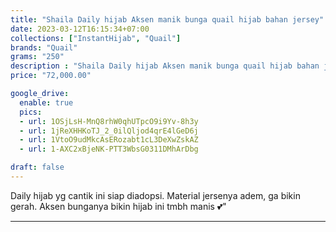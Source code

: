 ```yaml
---
title: "Shaila Daily hijab Aksen manik bunga quail hijab bahan jersey"
date: 2023-03-12T16:15:34+07:00
collections: ["InstantHijab", "Quail"]
brands: "Quail"
grams: "250"
description : "Shaila Daily hijab Aksen manik bunga quail hijab bahan jersey"
price: "72,000.00"

google_drive:
  enable: true
  pics:
  - url: 1OSjLsH-MnQ8rhW0qhUTpcO9i9Yv-8h3y
  - url: 1jReXHHKoTJ_2_0ilQljod4qrE4lGeD6j
  - url: 1VtoO9udMkcAsERozabt1cL3DeXwZskAZ
  - url: 1-AXC2xBjeNK-PTT3WbsG0311DMhArDbg

draft: false
---
```


Daily hijab yg cantik ini siap diadopsi. Material jersenya adem, ga bikin gerah. Aksen bunganya bikin hijab ini tmbh manis 💕"

---------      
  
